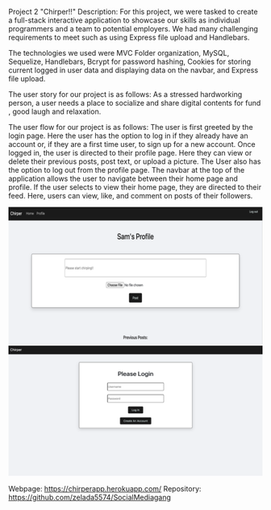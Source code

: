 Project 2 "Chirper!!" Description: For this project, we were tasked to create a full-stack interactive application to showcase our skills as individual programmers and a team to potential employers. We had many challenging requirements to meet such as using Express file upload and Handlebars. 

The technologies we used were MVC Folder organization, MySQL, Sequelize, Handlebars, Bcrypt for password hashing, Cookies for storing current logged in user data and displaying data on the navbar, and Express file upload. 

The user story for our project is as follows: As a stressed hardworking person, a user needs a place to socialize and share digital contents for fund , good laugh and relaxation.

The user flow for our project is as follows: The user is first greeted by the login page. Here the user has the option to log in if they already have an account or, if they are a first time user, to sign up for a new account. Once logged in, the user is directed to their profile page. Here they can view or delete their previous posts, post text, or upload a picture. The User also has the option to log out from the profile page. The navbar at the top of the application allows the user to navigate between their home page and profile. If the user selects to view their home page, they are directed to their feed. Here, users can view, like, and comment on posts of their followers. 

![alt text](./public/images/cirperss1.png)
![alt text](./public/images/chirperss2.png)

Webpage: https://chirperapp.herokuapp.com/
Repository: https://github.com/zelada5574/SocialMediagang

